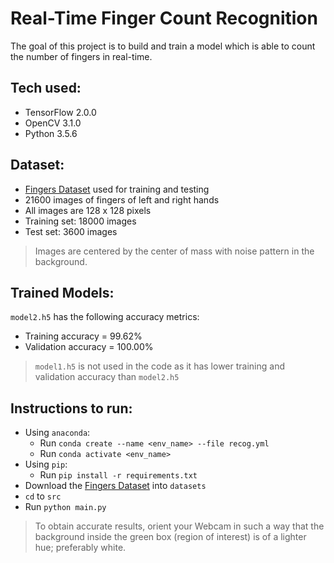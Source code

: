 # Real-Time Finger Count Recognition
The goal of this project is to build and train a model which is able to count the number of fingers in real-time.

## Tech used:
- TensorFlow 2.0.0
- OpenCV 3.1.0
- Python 3.5.6

## Dataset:
- [Fingers Dataset](https://www.kaggle.com/koryakinp/fingers) used for training and testing
- 21600 images of fingers of left and right hands
- All images are 128 x 128 pixels
- Training set: 18000 images
- Test set: 3600 images
> Images are centered by the center of mass with noise pattern in the background.

## Trained Models:
`model2.h5` has the following accuracy metrics:
  - Training accuracy = 99.62%
  - Validation accuracy = 100.00%
> `model1.h5` is not used in the code as it has lower training and validation accuracy than `model2.h5`

## Instructions to run:
- Using `anaconda`:
  - Run `conda create --name <env_name> --file recog.yml`
  - Run `conda activate <env_name>`
- Using `pip`:
  - Run `pip install -r requirements.txt`
- Download the [Fingers Dataset](https://www.kaggle.com/koryakinp/fingers) into `datasets`
- `cd` to `src`
- Run `python main.py`

> To obtain accurate results, orient your Webcam in such a way that the background inside the green box (region of interest) is of a lighter hue; preferably white.